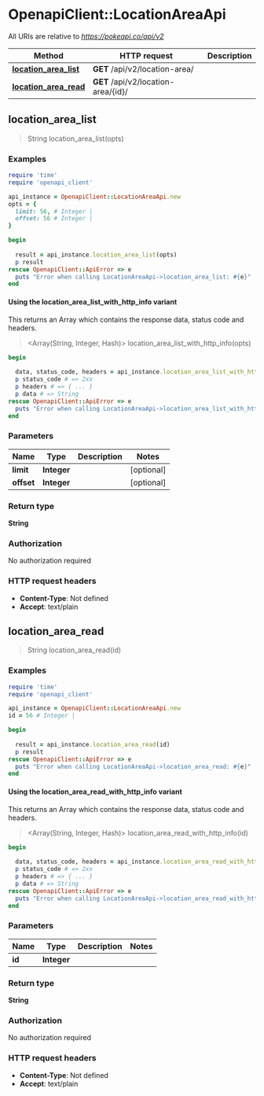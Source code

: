 # OpenapiClient::LocationAreaApi

All URIs are relative to *https://pokeapi.co/api/v2*

| Method | HTTP request | Description |
| ------ | ------------ | ----------- |
| [**location_area_list**](LocationAreaApi.md#location_area_list) | **GET** /api/v2/location-area/ |  |
| [**location_area_read**](LocationAreaApi.md#location_area_read) | **GET** /api/v2/location-area/{id}/ |  |


## location_area_list

> String location_area_list(opts)



### Examples

```ruby
require 'time'
require 'openapi_client'

api_instance = OpenapiClient::LocationAreaApi.new
opts = {
  limit: 56, # Integer | 
  offset: 56 # Integer | 
}

begin
  
  result = api_instance.location_area_list(opts)
  p result
rescue OpenapiClient::ApiError => e
  puts "Error when calling LocationAreaApi->location_area_list: #{e}"
end
```

#### Using the location_area_list_with_http_info variant

This returns an Array which contains the response data, status code and headers.

> <Array(String, Integer, Hash)> location_area_list_with_http_info(opts)

```ruby
begin
  
  data, status_code, headers = api_instance.location_area_list_with_http_info(opts)
  p status_code # => 2xx
  p headers # => { ... }
  p data # => String
rescue OpenapiClient::ApiError => e
  puts "Error when calling LocationAreaApi->location_area_list_with_http_info: #{e}"
end
```

### Parameters

| Name | Type | Description | Notes |
| ---- | ---- | ----------- | ----- |
| **limit** | **Integer** |  | [optional] |
| **offset** | **Integer** |  | [optional] |

### Return type

**String**

### Authorization

No authorization required

### HTTP request headers

- **Content-Type**: Not defined
- **Accept**: text/plain


## location_area_read

> String location_area_read(id)



### Examples

```ruby
require 'time'
require 'openapi_client'

api_instance = OpenapiClient::LocationAreaApi.new
id = 56 # Integer | 

begin
  
  result = api_instance.location_area_read(id)
  p result
rescue OpenapiClient::ApiError => e
  puts "Error when calling LocationAreaApi->location_area_read: #{e}"
end
```

#### Using the location_area_read_with_http_info variant

This returns an Array which contains the response data, status code and headers.

> <Array(String, Integer, Hash)> location_area_read_with_http_info(id)

```ruby
begin
  
  data, status_code, headers = api_instance.location_area_read_with_http_info(id)
  p status_code # => 2xx
  p headers # => { ... }
  p data # => String
rescue OpenapiClient::ApiError => e
  puts "Error when calling LocationAreaApi->location_area_read_with_http_info: #{e}"
end
```

### Parameters

| Name | Type | Description | Notes |
| ---- | ---- | ----------- | ----- |
| **id** | **Integer** |  |  |

### Return type

**String**

### Authorization

No authorization required

### HTTP request headers

- **Content-Type**: Not defined
- **Accept**: text/plain


